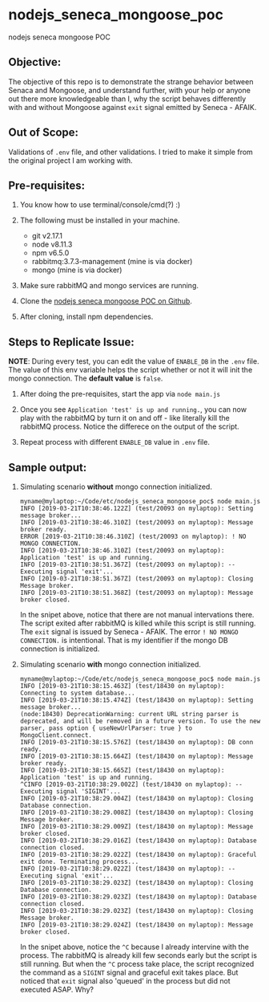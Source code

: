 # nodejs_seneca_mongoose_poc

nodejs seneca mongoose POC

## Objective:

The objective of this repo is to demonstrate the strange behavior between Senaca and Mongoose, and understand further, with your help or anyone out there more knowledgeable than I, why the script behaves differently with and without Mongoose against `exit` signal emitted by Seneca - AFAIK.

## Out of Scope:

Validations of `.env` file, and other validations. I tried to make it simple from the original project I am working with.

## Pre-requisites:

1. You know how to use terminal/console/cmd(?) :)

2. The following must be installed in your machine.

    - git v2.17.1
    - node v8.11.3
    - npm v6.5.0
    - rabbitmq:3.7.3-management (mine is via docker)
    - mongo (mine is via docker)

3. Make sure rabbitMQ and mongo services are running.

4. Clone the [nodejs seneca mongoose POC on Github](https://github.com/pusaphil/nodejs_seneca_mongoose_poc).

5. After cloning, install npm dependencies.

## Steps to Replicate Issue:

**NOTE**: During every test, you can edit the value of `ENABLE_DB` in the `.env` file. The value of this env variable helps the script whether or not it will init the mongo connection. The **default value** is `false`.

1. After doing the pre-requisites, start the app via `node main.js`

2. Once you see `Application 'test' is up and running.`, you can now play with the rabbitMQ by turn it on and off - like literally kill the rabbitMQ process. Notice the differece on the output of the script.

3. Repeat process with different `ENABLE_DB` value in `.env` file.


## Sample output:

1. Simulating scenario **without** mongo connection initialized.

    ```
    myname@mylaptop:~/Code/etc/nodejs_seneca_mongoose_poc$ node main.js
    INFO [2019-03-21T10:38:46.122Z] (test/20093 on mylaptop): Setting message broker...
    INFO [2019-03-21T10:38:46.310Z] (test/20093 on mylaptop): Message broker ready.
    ERROR [2019-03-21T10:38:46.310Z] (test/20093 on mylaptop): ! NO MONGO CONNECTION.
    INFO [2019-03-21T10:38:46.310Z] (test/20093 on mylaptop): Application 'test' is up and running.
    INFO [2019-03-21T10:38:51.367Z] (test/20093 on mylaptop): -- Executing signal 'exit'...
    INFO [2019-03-21T10:38:51.367Z] (test/20093 on mylaptop): Closing Message broker.
    INFO [2019-03-21T10:38:51.368Z] (test/20093 on mylaptop): Message broker closed.
    ```

    In the snipet above, notice that there are not manual intervations there. The script exited after rabbitMQ is killed while this script is still running. The `exit` signal is issued by Seneca - AFAIK.
    The error `! NO MONGO CONNECTION.` is intentional. That is my identifier if the mongo DB connection is initialized.

2. Simulating scenario **with** mongo connection initialized.

    ```
    myname@mylaptop:~/Code/etc/nodejs_seneca_mongoose_poc$ node main.js
    INFO [2019-03-21T10:38:15.463Z] (test/18430 on mylaptop): Connecting to system database...
    INFO [2019-03-21T10:38:15.474Z] (test/18430 on mylaptop): Setting message broker...
    (node:18430) DeprecationWarning: current URL string parser is deprecated, and will be removed in a future version. To use the new parser, pass option { useNewUrlParser: true } to MongoClient.connect.
    INFO [2019-03-21T10:38:15.576Z] (test/18430 on mylaptop): DB conn ready.
    INFO [2019-03-21T10:38:15.664Z] (test/18430 on mylaptop): Message broker ready.
    INFO [2019-03-21T10:38:15.665Z] (test/18430 on mylaptop): Application 'test' is up and running.
    ^CINFO [2019-03-21T10:38:29.002Z] (test/18430 on mylaptop): -- Executing signal 'SIGINT'...
    INFO [2019-03-21T10:38:29.004Z] (test/18430 on mylaptop): Closing Database connection.
    INFO [2019-03-21T10:38:29.008Z] (test/18430 on mylaptop): Closing Message broker.
    INFO [2019-03-21T10:38:29.009Z] (test/18430 on mylaptop): Message broker closed.
    INFO [2019-03-21T10:38:29.016Z] (test/18430 on mylaptop): Database connection closed.
    INFO [2019-03-21T10:38:29.022Z] (test/18430 on mylaptop): Graceful exit done. Terminating process...
    INFO [2019-03-21T10:38:29.022Z] (test/18430 on mylaptop): -- Executing signal 'exit'...
    INFO [2019-03-21T10:38:29.023Z] (test/18430 on mylaptop): Closing Database connection.
    INFO [2019-03-21T10:38:29.023Z] (test/18430 on mylaptop): Database connection closed.
    INFO [2019-03-21T10:38:29.023Z] (test/18430 on mylaptop): Closing Message broker.
    INFO [2019-03-21T10:38:29.024Z] (test/18430 on mylaptop): Message broker closed.
    ```
    In the snipet above, notice the `^C` because I already intervine with the process. The rabbitMQ is already kill few seconds early but the script is still running. But when the `^C` process take place, the script recognized the command as a `SIGINT` signal and graceful exit takes place. But noticed that `exit` signal also 'queued' in the process but did not executed ASAP. Why?

